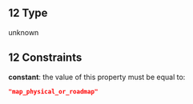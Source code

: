 ## 12 Type

unknown

## 12 Constraints

**constant**: the value of this property must be equal to:

```json
"map_physical_or_roadmap"
```
